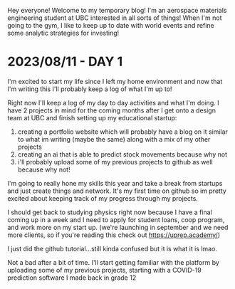 Hey everyone! Welcome to my temporary blog!
I'm an aerospace materials engineering student at UBC interested in all sorts of things!
When I'm not going to the gym, I like to keep up to date with world events and refine some analytic strategies for investing!




# 2023/08/11 - DAY 1
I'm excited to start my life since I left my home environment and now that I'm writing this I'll probably keep a log of what I'm up to!

Right now I'll keep a log of my day to day activities and what I'm doing.
I have 2 projects in mind for the coming months after I get onto a design team at UBC and finish setting up my educational startup:
1. creating a portfolio website which will probably have a blog on it similar to what im writing (maybe the same) along with a mix of my other projects
2. creating an ai that is able to predict stock movements because why not
3. i'll probably upload some of my previous projects to github as well because why not!

I'm going to really hone my skills this year and take a break from startups and just create things and network. It's my first time on github so im pretty excited about keeping track of my progress through my projects.

I should get back to studying physics right now because I have a final coming up in a week and I need to apply for student loans, coop program, and work more on my start up.
(we're launching in september and we need more clients, so if you're reading this check out https://uprep.academy/)

I just did the github tutorial...still kinda confused but it is what it is lmao.

Not a bad after a bit of time. I'll start getting familiar with the platform by uploading some of my previous projects, starting with a COVID-19 prediction software I made back in grade 12
